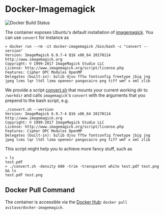 # Docker-Imagemagick
![Docker Build Status](https://img.shields.io/docker/build/avitase/docker-imagemagick.svg)

The container exposes Ubuntu's default installation of [imagemagick](https://www.imagemagick.org/script/index.php). 
You can use `convert` for instance as
```
> docker run --rm -it docker-imagemagick /bin/bash -c "convert --version"
Version: ImageMagick 6.9.7-4 Q16 x86_64 20170114 http://www.imagemagick.org
Copyright: © 1999-2017 ImageMagick Studio LLC
License: http://www.imagemagick.org/script/license.php
Features: Cipher DPC Modules OpenMP
Delegates (built-in): bzlib djvu fftw fontconfig freetype jbig jng jpeg lcms lqr ltdl lzma openexr pangocairo png tiff wmf x xml zlib
```

We provide a script [convert.sh](convert.sh) that mounts your current working dir to `/workdir` and calls `imagemagick`'s `convert` with the arguments that you prepend to the bash script, e.g.
```
./convert.sh --version
Version: ImageMagick 6.9.7-4 Q16 x86_64 20170114 http://www.imagemagick.org
Copyright: © 1999-2017 ImageMagick Studio LLC
License: http://www.imagemagick.org/script/license.php
Features: Cipher DPC Modules OpenMP
Delegates (built-in): bzlib djvu fftw fontconfig freetype jbig jng jpeg lcms lqr ltdl lzma openexr pangocairo png tiff wmf x xml zlib
```

This script might help you to achieve more fancy stuff, such as
```
> ls
test.pdf
> ./convert.sh -density 600 -trim -transparent white test.pdf test.png && ls
test.pdf test.png
```

## Docker Pull Command
The container is accessible via the [Docker Hub](https://hub.docker.com/r/avitase/docker-imagemagick/): `docker pull avitase/docker-imagemagick`.
